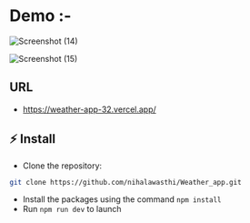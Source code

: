 # Demo :- 

![Screenshot (14)](https://github.com/user-attachments/assets/5a57d7a4-258a-44a0-ae90-8d424dad55d5)

![Screenshot (15)](https://github.com/user-attachments/assets/85dfcd88-33cb-44a0-a731-d9c0929c45ec)


## URL
- https://weather-app-32.vercel.app/


## ⚡ Install

- Clone the repository:

```bash
git clone https://github.com/nihalawasthi/Weather_app.git

```

- Install the packages using the command `npm install`
- Run `npm run dev` to launch
